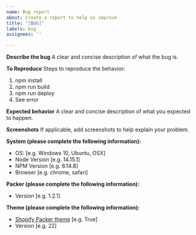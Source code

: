 ```yaml
---
name: Bug report
about: Create a report to help us improve
title: "[BUG]"
labels: bug
assignees: ''

---
```


**Describe the bug**
A clear and concise description of what the bug is.

**To Reproduce**
Steps to reproduce the behavior:
1. npm install
2. npm run build
3. npm run deploy
4. See error

**Expected behavior**
A clear and concise description of what you expected to happen.

**Screenshots**
If applicable, add screenshots to help explain your problem.

**System (please complete the following information):**
 - OS: [e.g. Windows 10, Ubuntu, OSX]
 - Node Version [e.g. 14.15.1]
 - NPM Version [e.g. 6.14.8]
 - Browser [e.g. chrome, safari]

**Packer (please complete the following information):**
 - Version [e.g. 1.2.1]

**Theme (please complete the following information):**
 - [Shopify Packer theme](https://github.com/hayes0724/packer-blank-theme) [e.g. True]
 - Version [e.g. 22]
